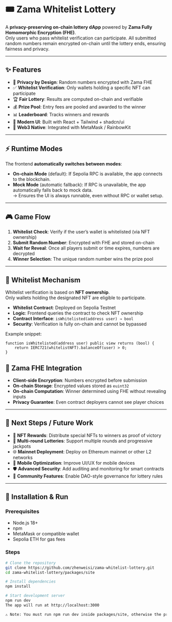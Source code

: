 # 🎟️ Zama Whitelist Lottery

A **privacy-preserving on-chain lottery dApp** powered by **Zama Fully Homomorphic Encryption (FHE)**.  
Only users who pass whitelist verification can participate. All submitted random numbers remain encrypted on-chain until the lottery ends, ensuring fairness and privacy.

---

## ✨ Features

- 🔐 **Privacy by Design**: Random numbers encrypted with Zama FHE  
- ✅ **Whitelist Verification**: Only wallets holding a specific NFT can participate  
- 🏆 **Fair Lottery**: Results are computed on-chain and verifiable  
- 💰 **Prize Pool**: Entry fees are pooled and awarded to the winner  
- 📊 **Leaderboard**: Tracks winners and rewards  
- 🎨 **Modern UI**: Built with React + Tailwind + shadcn/ui  
- 🔗 **Web3 Native**: Integrated with MetaMask / RainbowKit  

---

## ⚡ Runtime Modes

The frontend **automatically switches between modes**:

- **On-chain Mode** (default): If Sepolia RPC is available, the app connects to the blockchain.  
- **Mock Mode** (automatic fallback): If RPC is unavailable, the app automatically falls back to mock data.  
  → Ensures the UI is always runnable, even without RPC or wallet setup.  

---

## 🎮 Game Flow

1. **Whitelist Check**: Verify if the user’s wallet is whitelisted (via NFT ownership)  
2. **Submit Random Number**: Encrypted with FHE and stored on-chain  
3. **Wait for Reveal**: Once all players submit or time expires, numbers are decrypted  
4. **Winner Selection**: The unique random number wins the prize pool  

---

## 📝 Whitelist Mechanism

Whitelist verification is based on **NFT ownership**.  
Only wallets holding the designated NFT are eligible to participate.

- **Whitelist Contract**: Deployed on Sepolia Testnet  
- **Logic**: Frontend queries the contract to check NFT ownership  
- **Contract Interface**: `isWhitelisted(address user) → bool`  
- **Security**: Verification is fully on-chain and cannot be bypassed  

Example snippet:
```solidity
function isWhitelisted(address user) public view returns (bool) {
    return IERC721(whitelistNFT).balanceOf(user) > 0;
}
```
## 🔐 Zama FHE Integration

- **Client-side Encryption**: Numbers encrypted before submission  
- **On-chain Storage**: Encrypted values stored as `euint32`  
- **On-chain Computation**: Winner determined using FHE without revealing inputs  
- **Privacy Guarantee**: Even contract deployers cannot see player choices  

---

## 🔮 Next Steps / Future Work

- 🎁 **NFT Rewards**: Distribute special NFTs to winners as proof of victory  
- 🔄 **Multi-round Lotteries**: Support multiple rounds and progressive jackpots  
- 🌐 **Mainnet Deployment**: Deploy on Ethereum mainnet or other L2 networks  
- 📱 **Mobile Optimization**: Improve UI/UX for mobile devices  
- 🛡️ **Advanced Security**: Add auditing and monitoring for smart contracts  
- 🤝 **Community Features**: Enable DAO-style governance for lottery rules  

---

## 🚀 Installation & Run

### Prerequisites
- Node.js 18+  
- npm  
- MetaMask or compatible wallet  
- Sepolia ETH for gas fees  

### Steps
```bash
# Clone the repository
git clone https://github.com/zhenweisi/zama-whitelist-lottery.git
cd zama-whitelist-lottery/packages/site

# Install dependencies
npm install

# Start development server
npm run dev
The app will run at http://localhost:3000

⚠️ Note: You must run npm run dev inside packages/site, otherwise the project will not start.

